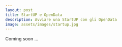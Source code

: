 ```yaml
---
layout: post
title: StartUP e OpenData
description: Avviare una StartUP con gli OpenData
image: assets/images/startup.jpg
---
```


Coming soon ...